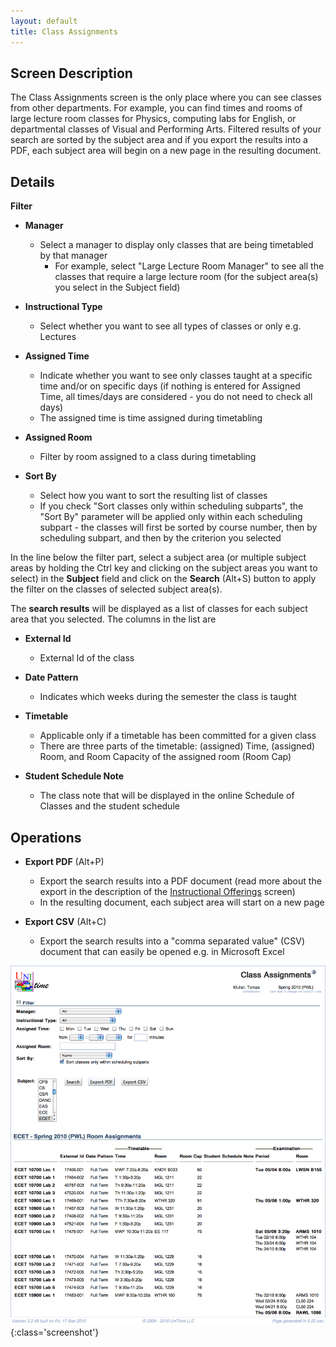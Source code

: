 ```yaml
---
layout: default
title: Class Assignments
---
```



## Screen Description


 The Class Assignments screen is the only place where you can see classes from other departments. For example, you can find times and rooms of large lecture room classes for Physics, computing labs for English, or departmental classes of Visual and Performing Arts. Filtered results of your search are sorted by the subject area and if you export the results into a PDF, each subject area will begin on a new page in the resulting document.

## Details


 **Filter**

* **Manager**
	* Select a manager to display only classes that are being timetabled by that manager
		* For example, select "Large Lecture Room Manager" to see all the classes that require a large lecture room (for the subject area(s) you select in the Subject field)

* **Instructional Type**
	* Select whether you want to see all types of classes or only e.g. Lectures

* **Assigned Time**
	* Indicate whether you want to see only classes taught at a specific time and/or on specific days (if nothing is entered for Assigned Time, all times/days are considered - you do not need to check all days)
	* The assigned time is time assigned during timetabling

* **Assigned Room**
	* Filter by room assigned to a class during timetabling

* **Sort By**
	* Select how you want to sort the resulting list of classes
	* If you check "Sort classes only within scheduling subparts", the "Sort By" parameter will be applied only within each scheduling subpart - the classes will first be sorted by course number, then by scheduling subpart, and then by the criterion you selected


 In the line below the filter part, select a subject area (or multiple subject areas by holding the Ctrl key and clicking on the subject areas you want to select) in the **Subject** field and click on the **Search** (Alt+S) button to apply the filter on the classes of selected subject area(s).


 The **search results** will be displayed as a list of classes for each subject area that you selected. The columns in the list are

* **External Id**
	* External Id of the class

* **Date Pattern**
	* Indicates which weeks during the semester the class is taught

* **Timetable**
	* Applicable only if a timetable has been committed for a given class
	* There are three parts of the timetable: (assigned) Time, (assigned) Room, and Room Capacity of the assigned room (Room Cap)

* **Student Schedule Note**
	* The class note that will be displayed in the online Schedule of Classes and the student schedule

## Operations

* **Export PDF** (Alt+P)
	* Export the search results into a PDF document (read more about the export in the description of the [Instructional Offerings](instructional-offerings) screen)
	* In the resulting document, each subject area will start on a new page

* **Export CSV** (Alt+C)
	* Export the search results into a "comma separated value" (CSV) document that can easily be opened e.g. in Microsoft Excel


![Class Assignments](images/class-assignments-1.png){:class='screenshot'}
